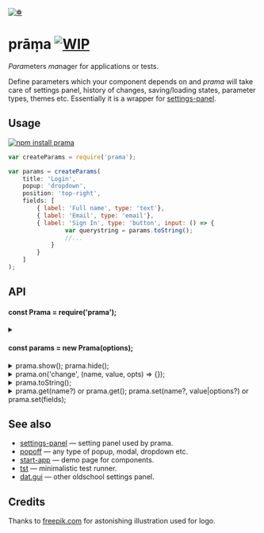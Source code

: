 [![❁](https://dfcreative.github.io/prama/logo.png "❁")](https://dfcreative.github.io/prama)

# prāṃa [![WIP](https://img.shields.io/badge/Work%20in%20progress--green.svg)](http://github.com/badges/stability-badges)

<em>Para</em>meters <em>ma</em>nager for applications or tests.

Define parameters which your component depends on and _prama_ will take care of settings panel, history of changes, saving/loading states, parameter types, themes etc. Essentially it is a wrapper for [settings-panel](https://github.com/dfcreative/settings-panel).

## Usage

[![npm install prama](https://nodei.co/npm/prama.png?mini=true)](https://npmjs.org/package/prama/)

```js
var createParams = require('prama');

var params = createParams(
	title: 'Login',
	popup: 'dropdown',
	position: 'top-right',
	fields: [
		{ label: 'Full name', type: 'text'},
		{ label: 'Email', type: 'email'},
		{ label: 'Sign In', type: 'button', input: () => {
				var querystring = params.toString();
				//...
			}
		}
	]
);
```

## API

<h4>const Prama = require('prama');</h4>

<details><summary><h4>const params = new Prama(options);</h4></summary>
Create parameters manager instance based off options.
#### Options
<details><summary>&nbsp;&nbsp;&nbsp;&nbsp;title: 'Settings',</summary>
Display menu title at the top. Can be omitted.
</details>
<details><summary>&nbsp;&nbsp;&nbsp;&nbsp;fields: [],</summary>
List or object of fields, see [settings-panel](https://github.com/dfcreative/settings-panel) for fields specification.
Prama adds `save` and `order` additional field properties. Example:
```js
		{type: 'range', label: 'my range', min: 0, max: 100, value: 20},
		{type: 'range', label: 'log range', min: 0.1, max: 100, value: 20, scale: 'log'},
		{type: 'text', label: 'my text', value: 'my cool setting', help: 'why this is cool'},
		{type: 'checkbox', label: 'my checkbox', value: true},
		{type: 'color', label: 'my color', format: 'rgb', value: 'rgb(10,200,0)', change: value => console.log(value)},
		{type: 'button', label: 'gimme an alert', change: () => alert('hello!')},
		{type: 'select', label: 'select one', options: ['option 1', 'option 2'], value: 'option 1'}
		...
```
</details>
<details><summary>&nbsp;&nbsp;&nbsp;&nbsp;theme: require('prama/theme/control'),</summary>
Theme, see theme folder</details>
<details><summary>&nbsp;&nbsp;&nbsp;&nbsp;container: document.body,</summary>
Container element to place panel and button</details>
<details><summary>&nbsp;&nbsp;&nbsp;&nbsp;popup: 'dropdown',</summary>
Popup - type string, options or true/false</details>
<details><summary>&nbsp;&nbsp;&nbsp;&nbsp;draggable: true,</summary>
Make panel draggable - true, false or handle selector</details>
<details><summary>&nbsp;&nbsp;&nbsp;&nbsp;button: true,</summary>
Create settings menu button</details>
<details><summary>&nbsp;&nbsp;&nbsp;&nbsp;position: 'top-right',</summary>
Position of a button</details>
<details><summary>&nbsp;&nbsp;&nbsp;&nbsp;icon: ./gears.svg,</summary>
Svg to use for a menu icon</details>
<details><summary>&nbsp;&nbsp;&nbsp;&nbsp;history: false,</summary>
Reflect state in url</details>
<details><summary>&nbsp;&nbsp;&nbsp;&nbsp;session: true,</summary>
Save/load state between sessions, on load is overridden by history</details>
<details><summary>&nbsp;&nbsp;&nbsp;&nbsp;storage: window.sessionStorage</summary>
Default storage</details>
</details>

<details><summary>
prama.show();
prama.hide();
</summary>
Show or hide params menu
</details>

<details><summary>
prama.on('change', (name, value, opts) => {});
</summary>
Hook up a callback for any parameter change.
</details>

<details><summary>
prama.toString();
</summary>
Get string representation of state
</details>

<details><summary>
prama.get(name?) or prama.get();
prama.set(name?, value|options?) or prama.set(fields);
</summary>
Get/set state params
</details>


## See also

* [settings-panel](https://github.com/freeman-lab/settings-panel) — setting panel used by prama.
* [popoff](https://github.com/dfcreative/popoff) — any type of popup, modal, dropdown etc.
* [start-app](https://github.com/dfcreative/start-app) — demo page for components.
* [tst](https://github.com/dfcreative/tst) — minimalistic test runner.
* [dat.gui](https://github.com/dataarts/dat.gui) — other oldschool settings panel.

## Credits

Thanks to [freepik.com](http://www.freepik.com/free-vector/flower-mandala-ornaments_714316.htm#term=mandala&page=1&position=12) for astonishing illustration used for logo.
